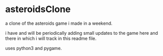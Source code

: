 # asteroidsClone

a clone of the asteroids game i made in a weekend.

i have and will be periodically adding small updates to the game here and there in which i
will track in this readme file.

uses python3 and pygame.
